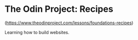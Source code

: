 # The Odin Project: Recipes
(https://www.theodinproject.com/lessons/foundations-recipes)

Learning how to build websites.
